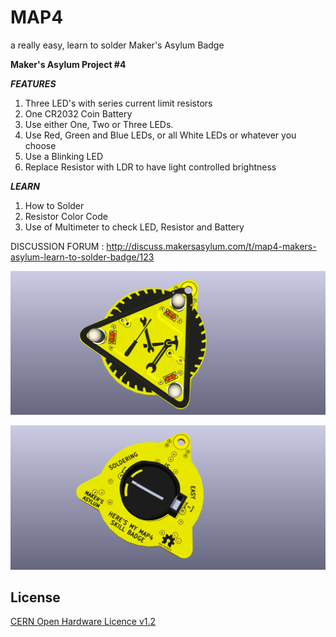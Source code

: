 # MAP4
a really easy, learn to solder Maker's Asylum Badge

**Maker's Asylum Project #4**


***FEATURES***

1. Three LED's with series current limit resistors
2. One CR2032 Coin Battery
3. Use either One, Two or Three LEDs.
4. Use Red, Green and Blue LEDs, or all White LEDs or whatever you choose
5. Use a Blinking LED
6. Replace Resistor with LDR to have light controlled brightness

***LEARN***

1. How to Solder
2. Resistor Color Code
3. Use of Multimeter to check LED, Resistor and Battery

DISCUSSION FORUM : http://discuss.makersasylum.com/t/map4-makers-asylum-learn-to-solder-badge/123

![MAP4](https://github.com/MakersAsylumIndia/MAP4/blob/master/kicad/images/map4_01.png)

![MAP4](https://github.com/MakersAsylumIndia/MAP4/blob/master/kicad/images/map4_02.png)



License
-------
[CERN Open Hardware Licence v1.2 ]

[CERN Open Hardware Licence v1.2 ]:http://www.ohwr.org/attachments/2388/cern_ohl_v_1_2.txt
